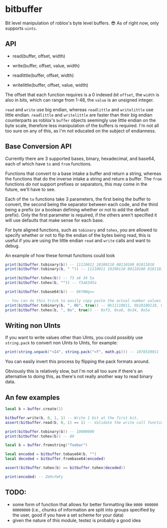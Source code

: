 # bitbuffer
Bit level manipulation of roblox's byte level buffers. :sunglasses:
As of right now, only supports `uints`.

## API

- read(buffer, offset, width)
- write(buffer, offset, value, width)

- readlittle(buffer, offset, width)
- writelittle(buffer, offset, value, width)

The offset that each function requires is a 0 indexed *bit* `offset`, the `width` is also in bits, which can range from 1-48, the `value` is an unsigned integer.

`read` and `write` use big endian, whereas `readlittle` and `writelittle` use little endian. `readlittle` and `writelittle` are faster than their big endian counterparts as roblox's `buffer` objects seemingly use little endian on the byte scale, therefore less manipulation of the buffers is required. I'm not all too sure on any of this, as I'm not educated on the subject of endianness.

## Base Conversion API

Currently there are 3 supported bases, binary, hexadecimal, and base64, each of which have `to` and `from` functions.

Functions that convert *to* a base intake a buffer and return a string, whereas the functions that do the inverse intake a string and return a buffer.
The `from` functions *do not* support prefixes or separators, this may come in the future, we'll have to see.

Each of the `to` functions take 3 parameters, the first being the buffer to convert, the second being the separator between each code, and the third being a prefix (or a boolean defining whether or not to add the default prefix). Only the first parameter is required, if the others aren't specified it will use defaults that make sense for each base.

For byte aligned functions, such as `tobinary` and `tohex`, you are allowed to specify whether or not to flip the endian of the bytes being read, this is useful if you are using the little endian `read` and `write` calls and want to debug.

An example of how these format functions could look
```lua
print(bitbuffer.tobinary(b)) -- 11110011_10100110_00110100_01011010
print(bitbuffer.tobinary(b, " ")) -- 11110011 10100110 00110100 01011010

print(bitbuffer.tohex(b)) -- f3 a6 34 5a
print(bitbuffer.tohex(b, "")) -- f3a6345a

print(bitbuffer.tobase64(b)) -- 86Y0Wg==

-- You can do this trick to easily copy paste the actual number values for debugging.
print(bitbuffer.tobinary(b, ", 0b", true)) -- 0b11110011, 0b10100110, 0b00110100, 0b01011010
print(bitbuffer.tohex(b, ", 0x", true)) -- 0xf3, 0xa6, 0x34, 0x5a
```

## Writing non UInts

If you want to write values other than UInts, you could possibly use `string.pack` to convert non UInts to UInts, for example:
```lua
print(string.unpack("<I4", string.pack("<f", math.pi))) -- 1078530011
```
You can easily invert this process by flipping the pack formats around.

Obviously this is relatively slow, but I'm not all too sure if there's an alternative to doing this, as there's not really another way to read binary data.

## An few examples
```lua
local b = buffer.create(1)

bitbuffer.write(b, 0, 1, 1) -- Write 1 bit at the first bit.
assert(bitbuffer.read(b, 0, 1) == 1) -- Validate the write call functioned as expected

print(bitbuffer.tobinary(b)) -- 10000000
print(bitbuffer.tohex(b)) -- 80
```

```lua
local b = buffer.fromstring("foobar")

local encoded = bitbuffer.tobase64(b, "")
local decoded = bitbuffer.frombase64(encoded)

assert(bitbuffer.tohex(b) == bitbuffer.tohex(decoded))

print(encoded) -- Zm9vYmFy
```

## TODO:
- some form of function that allows for better formatting like `0000 000000 00000000` (i.e., chunks of information are split into groups specified by the user, good if you have a set scheme for your data)
- given the nature of this module, testez is probably a good idea
